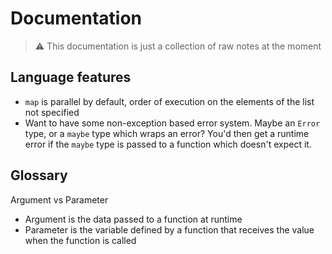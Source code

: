 # Documentation

> ⚠️ This documentation is just a collection of raw notes at the moment

## Language features

- `map` is parallel by default, order of execution on the elements of the list not specified
- Want to have some non-exception based error system. Maybe an `Error` type, or a `maybe` type which wraps an error? You'd then get a runtime error if the `maybe` type is passed to a function which doesn't expect it.

## Glossary

Argument vs Parameter

- Argument is the data passed to a function at runtime
- Parameter is the variable defined by a function that receives the value when the function is called
